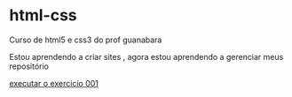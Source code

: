# html-css
 Curso de html5 e css3 do prof guanabara
 
 Estou aprendendo a criar sites , agora estou aprendendo a gerenciar meus repositório

 <a href="https://moraesdv.github.io/html-css/exercicios/ex001/index.html">executar o exercicío 001</a>